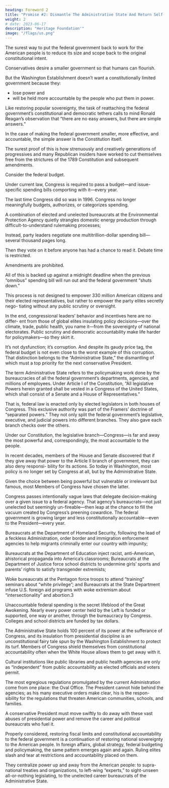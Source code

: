 ```yaml
---
heading: Foreword 2
title: "Promise #2: Dismantle The Administrative State And Return Self-Governance To The American People"
weight: 2
# date: 2023-06-17
description: "Heritage Foundation'"
image: "/flags/us.png"
---
```



The surest way to put the federal government back to work for the American people is to reduce its size and scope back to the original constitutional intent.

Conservatives desire a smaller government so that humans can flourish.

But the Washington Establishment doesn’t want a constitutionally limited government because they:
- lose power and
- will be held more accountable by the people who put them in power.

Like restoring popular sovereignty, the task of reattaching the federal government’s constitutional and democratic tethers calls to mind Ronald Reagan’s observation that “there are no easy answers, but there are simple answers.”

In the case of making the federal government smaller, more effective, and accountable, the simple answer is the Constitution itself.

The surest proof of this is how strenuously and creatively generations of progressives and many Republican insiders have worked to cut themselves free from the strictures of the 1789 Constitution and subsequent amendments.

Consider the federal budget. 

Under current law, Congress is required to pass a budget—and issue-specific spending bills comporting with it—every  year.

The last time Congress did so was in 1996. Congress no longer meaningfully budgets, authorizes, or categorizes spending.

A combination of elected and unelected bureaucrats at the Environmental Protection Agency quietly strangles domestic energy production through difficult-to-understand rulemaking processes;

Instead, party leaders negotiate one multitrillion-dollar spending bill—several thousand pages long.


Then they vote on it before anyone has had a chance to read it. Debate time is restricted. 

Amendments are prohibited. 

All of this is backed up against a midnight deadline when the previous “omnibus” spending bill will run out and the federal government “shuts down.” 

This process is not designed to empower 330 million American citizens and their elected representatives, but rather to empower the party elites secretly nego- tiating without any public scrutiny or oversight. 

In the end, congressional leaders’ behavior and incentives here are no differ- ent from those of global elites insulating policy decisions—over the climate, trade, public health, you name it—from the sovereignty of national electorates. Public scrutiny and democratic accountability make life harder for policymakers—so they skirt it.

It’s not dysfunction; it’s corruption. And despite its gaudy price tag, the federal budget is not even close to the worst example of this corruption. That distinction belongs to the “Administrative State,” the dismantling of which must a top priority for the next conservative President. 

The term Administrative State refers to the policymaking work done by the bureaucracies of all the federal government’s departments, agencies, and millions of employees. Under Article I of the Constitution, “All legislative Powers herein granted shall be vested in a Congress of the United States, which shall consist of a Senate and a House of Representatives.” 

That is, federal law is enacted only by elected legislators in both houses of Congress. This exclusive authority was part of the Framers’ doctrine of “separated powers.” They not only split the federal government’s legislative, executive, and judicial powers into different branches. They also gave each branch checks over the others.

Under our Constitution, the legislative branch—Congress—is far and away the most powerful and, correspondingly, the most accountable to the people.

In recent decades, members of the House and Senate discovered that if they give away that power to the Article II branch of government, they can also deny responsi- bility for its actions. So today in Washington, most policy is no longer set by Congress at all, but by the Administrative State.

Given the choice between being powerful but vulnerable or irrelevant but famous, most Members of Congress have chosen the latter. 

Congress passes intentionally vague laws that delegate decision-making over a given issue to a federal agency. That agency’s bureaucrats—not just unelected but seemingly un-fireable—then leap at the chance to fill the vacuum created by Congress’s preening cowardice. The federal government is growing larger and less constitutionally accountable—even to the President—every year.

Bureaucrats at the Department of Homeland Security, following the lead of a feckless Administration, order border and immigration enforcement agencies to help migrants criminally enter our country with impunity;

Bureaucrats at the Department of Education inject racist, anti-American, ahistorical propaganda into America’s classrooms; Bureaucrats at the Department of Justice force school districts to undermine girls’ sports and parents’ rights to satisfy transgender extremists; 

Woke bureaucrats at the Pentagon force troops to attend “training” seminars about “white privilege”; and Bureaucrats at the State Department infuse U.S. foreign aid programs with woke extremism about “intersectionality” and abortion.3

Unaccountable federal spending is the secret lifeblood of the Great Awokening. Nearly every power center held by the Left is funded or supported, one way or another, through the bureaucracy by Congress. Colleges and school districts are funded by tax dollars. 

The Administrative State holds 100 percent of its power at the sufferance of Congress, and its insulation from presidential discipline is an unconstitutional fairy tale spun by the Washington Establishment to protect its turf. Members of Congress shield themselves from constitutional accountability often when the White House allows them to get away with it. 

Cultural institutions like public libraries and public health agencies are only as “independent” from public accountability as elected officials and voters permit.

The most egregious regulations promulgated by the current Administration come from one place: the Oval Office. The President cannot hide behind the agencies; as his many executive orders make clear, his is the respon- sibility for the regulations that threaten American communities, schools, and families.

A conservative President must move swiftly to do away with these vast abuses of presidential power and remove the career and political bureaucrats who fuel it.

Properly considered, restoring fiscal limits and constitutional accountability to the federal government is a continuation of restoring national sovereignty to the American people. In foreign affairs, global strategy, federal budgeting and policymaking, the same pattern emerges again and again. Ruling elites slash and tear at restrictions and accountability placed on them. 

They centralize power up and away from the American people: to supra-national treaties and organizations, to left-wing “experts,” to sight-unseen all-or-nothing legislating, to the unelected career bureaucrats of the Administrative State.


